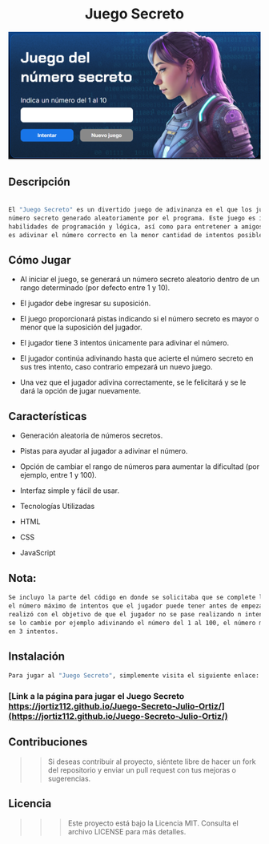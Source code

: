 # <h1 align="center"> Juego Secreto </h1>

![img](img/juego-secreto.png)

## Descripción

```sh

El "Juego Secreto" es un divertido juego de adivinanza en el que los jugadores intentan adivinar un
número secreto generado aleatoriamente por el programa. Este juego es ideal para practicar
habilidades de programación y lógica, así como para entretener a amigos y familiares. El objetivo
es adivinar el número correcto en la menor cantidad de intentos posible.

```
## Cómo Jugar

- Al iniciar el juego, se generará un número secreto aleatorio dentro de un rango determinado (por defecto entre 1 y 10).

- El jugador debe ingresar su suposición.

- El juego proporcionará pistas indicando si el número secreto es mayor o menor que la suposición del jugador.

- El jugador tiene 3 intentos únicamente para adivinar el número.

- El jugador continúa adivinando hasta que acierte el número secreto en sus tres intento, caso contrario empezará un nuevo juego.

- Una vez que el jugador adivina correctamente, se le felicitará y se le dará la opción de jugar nuevamente.


## Características

- Generación aleatoria de números secretos.

- Pistas para ayudar al jugador a adivinar el número.

- Opción de cambiar el rango de números para aumentar la dificultad (por ejemplo, entre 1 y 100).

- Interfaz simple y fácil de usar.

- Tecnologías Utilizadas

- HTML

- CSS

- JavaScript

## Nota:

```sh
Se incluyo la parte del código en donde se solicitaba que se complete la funcionalidad de implementar
el número máximo de intentos que el jugador puede tener antes de empezar un nuevo juego, esto se
realizó con el objetivo de que el jugador no se pase realizando n intentos en el caso que al juego
se lo cambie por ejemplo adivinando el número del 1 al 100, el número máximo de intentos se lo dejo
en 3 intentos.

```

## Instalación

```sh
Para jugar al "Juego Secreto", simplemente visita el siguiente enlace: 

```
### [Link a la página para jugar el Juego Secreto https://jortiz112.github.io/Juego-Secreto-Julio-Ortiz/](https://jortiz112.github.io/Juego-Secreto-Julio-Ortiz/)

## Contribuciones

>> Si deseas contribuir al proyecto, siéntete libre de hacer un fork del repositorio y enviar un pull request con tus mejoras o sugerencias.

## Licencia

>>> Este proyecto está bajo la Licencia MIT. Consulta el archivo LICENSE para más detalles.

